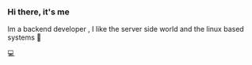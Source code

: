 ### Hi there, it's me

Im a backend developer , I like the server side world and the linux based systems :penguin: 

:computer:

<!-- ![Codewars badge](https://www.codewars.com/users/n0b0dy-su/badges/large) --~>

<!--
**n0b0dy-su/n0b0dy-su** is a ✨ _special_ ✨ repository because its `README.md` (this file) appears on your GitHub profile.

Here are some ideas to get you started:

- 🔭 I’m currently working on ...
- 🌱 I’m currently learning ...
- 👯 I’m looking to collaborate on ...
- 🤔 I’m looking for help with ...
- 💬 Ask me about ...
- 📫 How to reach me: ...
- 😄 Pronouns: ...
- ⚡ Fun fact: ...
-->
